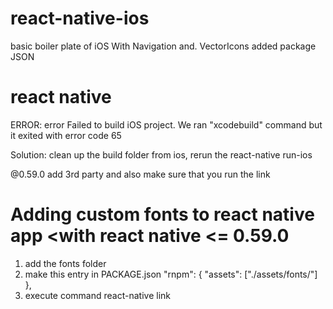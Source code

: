 # react-native-ios
basic boiler plate of iOS With Navigation and. VectorIcons added package JSON


# react native
ERROR: 
error Failed to build iOS project. We ran "xcodebuild" command but it exited with error code 65

Solution: clean up the build folder from ios, rerun the react-native run-ios


@0.59.0
add 3rd party and also make sure that you run the link


# Adding custom fonts to react native app <with react native <= 0.59.0 
1. add the fonts folder
2. make this entry in PACKAGE.json
"rnpm": {
    "assets": ["./assets/fonts/"]
  },
3. execute command react-native link

